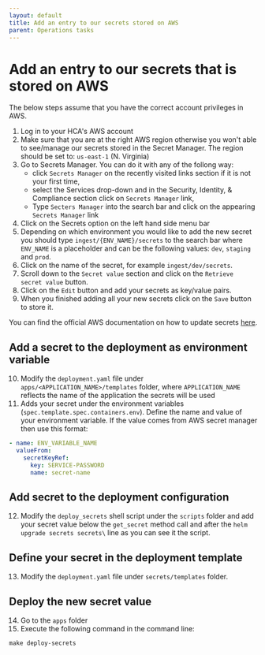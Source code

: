 ```yaml
---
layout: default
title: Add an entry to our secrets stored on AWS
parent: Operations tasks
---
```


# Add an entry to our secrets that is stored on AWS
The below steps assume that you have the correct account privileges in AWS.

1. Log in to your HCA's AWS account
2. Make sure that you are at the right AWS region otherwise you won't able to see/manage our secrets stored in the Secret Manager.
   The region should be set to: `us-east-1` (N. Virginia)
3. Go to Secrets Manager. You can do it with any of the follong way:
   - click `Secrets Manager` on the recently visited links section if it is not your first time,
   - select the Services drop-down and in the Security, Identity, & Compliance section click on `Secrets Manager` link,
   - Type `Secters Manager` into the search bar and click on the appearing `Secrets Manager` link
4. Click on the Secrets option on the left hand side menu bar
5. Depending on which environment you would like to add the new secret you should type `ingest/{ENV_NAME}/secrets` to the search bar
   where `ENV_NAME` is a placeholder and can be the following values: `dev`, `staging` and `prod`.
6. Click on the name of the secret, for example `ingest/dev/secrets`.
7. Scroll down to the `Secret value` section and click on the `Retrieve secret value` button.
8. Click on the `Edit` button and add your secrets as key/value pairs.
9. When you finished adding all your new secrets click on the `Save` button to store it.

You can find the official AWS documentation on how to update secrets [here](https://docs.aws.amazon.com/secretsmanager/latest/userguide/manage_update-secret.html).

## Add a secret to the deployment as environment variable
10. Modify the `deployment.yaml` file under `apps/<APPLICATION_NAME>/templates` folder,
   where `APPLICATION_NAME` reflects the name of the application the secrets will be used
11. Adds your secret under the environment variables (`spec.template.spec.containers.env`).
   Define the name and value of your environment variable.
   If the value comes from AWS secret manager then use this format:
   ```yaml
   - name: ENV_VARIABLE_NAME
     valueFrom:
       secretKeyRef:
         key: SERVICE-PASSWORD
         name: secret-name
   ```

## Add secret to the deployment configuration
12. Modify the `deploy_secrets` shell script under the `scripts` folder and add your secret value below the `get_secret`
    method call and after the `helm upgrade secrets secrets\` line as you can see it the script.
   
## Define your secret in the deployment template
13. Modify the `deployment.yaml` file under `secrets/templates` folder.

## Deploy the new secret value
14. Go to the `apps` folder
15. Execute the following command in the command line:

`make deploy-secrets`
